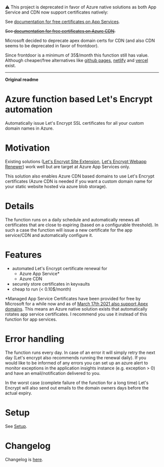 :warning: This project is deprecated in favor of Azure native solutions as both App Service and CDN now support certificates natively:

See [documentation for free certificates on App Services](https://docs.microsoft.com/azure/app-service/configure-ssl-certificate).

~~See [documentation for free certificates on Azure CDN](https://docs.microsoft.com/azure/cdn/cdn-custom-ssl).~~

Microsoft decided to deprecate apex domain certs for CDN (and also CDN seems to be deprecated in favor of frontdoor).

Since frontdoor is a minimum of 35$/month this function still has value. Although cheaper/free alternatives like [github pages](https://pages.github.com/), [netlify](https://www.netlify.com/) and [vercel](https://vercel.com/) exist.

______________

**Original readme**

# Azure function based Let's Encrypt automation

Automatically issue Let's Encrypt SSL certificates for all your custom domain names in Azure.

# Motivation

Existing solutions ([Let's Encrypt Site Extension](https://github.com/sjkp/letsencrypt-siteextension), [Let's Encrypt Webapp Renewer](https://github.com/ohadschn/letsencrypt-webapp-renewer)) work well but are target at Azure App Services only.

This solution also enables Azure CDN based domains to use Let's Encrypt certificates (Azure CDN is needed if you want a custom domain name for your static website hosted via azure blob storage).

# Details

The function runs on a daily schedule and automatically renews all certificates that are close to expiring (based on a configurable threshold). In such a case the function will issue a new certificate for the app service/CDN and automatically configure it.

# Features

* automated Let's Encrypt certificate renewal for
    * Azure App Service*
    * Azure CDN
* securely store certificates in keyvaults
* cheap to run (< 0.10$/month)

\*Managed App Service Certificates have been provided for free by Microsoft for a while now and as of [March 17th 2021 also support Apex domains](https://azure.microsoft.com/updates/public-preview-app-service-managed-certificates-now-supports-apex-domains/). This means an Azure native solution exists that automatically rotates app service certificates. I recommend you use it instead of this function for app services.

# Error handling

The function runs every day. In case of an error it will simply retry the next day (Let's encrypt also recommends running the renewal daily). If you would like to be informed of any errors you can set up an azure alert to monitor exceptions in the application insights instance (e.g. exception > 0) and have an email/notification delivered to you.

In the worst case (complete failure of the function for a long time) Let's Encrypt will also send out emails to the domain owners days before the actual expiry.

# Setup

See [Setup](./docs/Setup.md).

# Changelog

Changelog is [here](Changelog.md).
